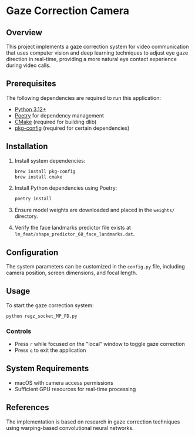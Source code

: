 # Gaze Correction Camera

## Overview

This project implements a gaze correction system for video communication that uses computer vision and deep learning techniques to adjust eye gaze direction in real-time, providing a more natural eye contact experience during video calls.

## Prerequisites

The following dependencies are required to run this application:

- [Python 3.12+](https://www.python.org/downloads/)
- [Poetry](https://python-poetry.org/docs/) for dependency management
- [CMake](https://cmake.org/download/) (required for building dlib)
- [pkg-config](https://www.freedesktop.org/wiki/Software/pkg-config/) (required for certain dependencies)

## Installation

1. Install system dependencies:

   ```bash
   brew install pkg-config
   brew install cmake
   ```

2. Install Python dependencies using Poetry:

   ```bash
   poetry install
   ```

3. Ensure model weights are downloaded and placed in the `weights/` directory.

4. Verify the face landmarks predictor file exists at `lm_feat/shape_predictor_68_face_landmarks.dat`.

## Configuration

The system parameters can be customized in the `config.py` file, including camera position, screen dimensions, and focal length.

## Usage

To start the gaze correction system:

```bash
python regz_socket_MP_FD.py
```

### Controls

- Press `r` while focused on the "local" window to toggle gaze correction
- Press `q` to exit the application

## System Requirements

- macOS with camera access permissions
- Sufficient GPU resources for real-time processing

## References

The implementation is based on research in gaze correction techniques using warping-based convolutional neural networks.
